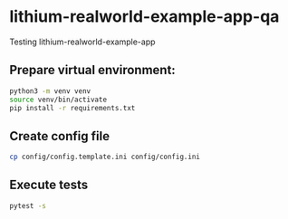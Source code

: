 # lithium-realworld-example-app-qa
Testing lithium-realworld-example-app

## Prepare virtual environment:

```bash
python3 -m venv venv
source venv/bin/activate
pip install -r requirements.txt
```

## Create config file
```bash
cp config/config.template.ini config/config.ini
```

## Execute tests 
```bash
pytest -s
``` 